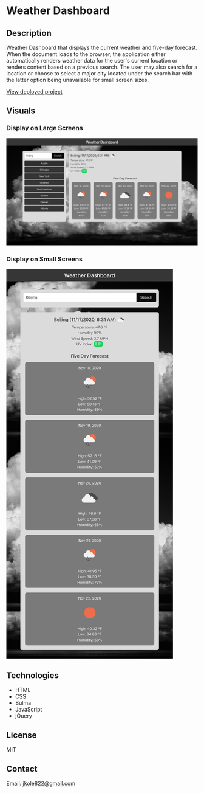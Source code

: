 # Weather Dashboard

## Description

Weather Dashboard that displays the current weather and five-day forecast. When the document loads to the browser, the application either automatically renders weather data for the user's current location or renders content based on a previous search. The user may also search for a location or choose to select a major city located under the search bar with the latter option being unavailable for small screen sizes.

[View deployed project](https://jkole822.github.io/Weather-Dashboard)

## Visuals

### Display on Large Screens

![Display on Large Screensizes](images/display.png)

### Display on Small Screens

![Display on Small Screens](images/display-small-screen.png)

## Technologies
- HTML
- CSS
- Bulma
- JavaScript
- jQuery

## License
MIT

## Contact
Email: jkole822@gmail.com
